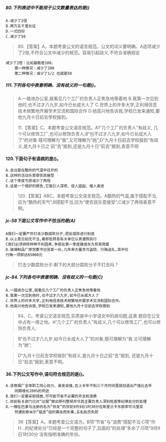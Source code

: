 ##### 80.下列表述中不能用于公文数量表达的是()
    A.减少了2倍
    B.两万五千里长征
    D.一式四份
    C.减少了50
>   80.【答案】A。本题考查公文的语言规范。公文的词义要明确。A选项减少
    了2倍,不符合公文中减少的规范。容易引起歧义,不符合准确规定
    
    减少了2倍：比如基数是100，
        第一种情况：减少了200
        第二种情况：减少了1/2 也就是50

##### 111.下列各句中表意明确、没有歧义的一句是()。
>   A.一踏进办公室,就看见几个工厂的负责人正焦急地等着他
>   B.我第一次见到他时,也不过才八九岁,如今已长成大人了
>   C.世界上的许多大学,正利用信息技术频繁地开展学术交流和国际合作
>   D.他高兴地告诉我,学校已发来通知,要他九月十日前去学校报到。
>   
>   11.【答案】C。本题考查公文语言规范。A1“几个工厂的负责人”有歧义,
几个可以修饰工厂,也可以修饰负责人;B“也不过才八九岁,如今已长成大人了”的对象
既可理解为“我”,又可理解为“她”;D“九月十日前去学校报到”有歧义,是九月十日之
前“去”报到,还是九月十日“前去”报到,表意不明

#### 120.下面句子有语病的是()。
    A.会议是在酷热的气温中召开的
    B.这样的活动乐意使农民接受
    C.这个季度亏损减少了两倍
    D.这是一个很好的报告,它能引人深思、促人猛起、催人奋进
    
>   120.【答案】ABC。本题考查公文语言规范。A酷热的气温,属于搭配不当,
    应为“酷热的天气”;B搭配不当,应为“使农民乐意接受”;C减少了两倍表意不明。

##### jc-58下面公文写作中不恰当的是(A)
    A我们一定要严厉打击少数腐败分子,把反腐败进行到底
    B.以上意见如无不当,着即批转各有关单位认真遵照执行
    C我们必须排除种种不利因素,争取在第一季度建成东方贸易商厦
    D.玻璃制品厂原党委书记张某一伙,几年来大量贪污盗窃、行贿送礼,其中仅
    行贿一项即达85000元
    
>   打击少数腐败分子:剩下的大部分腐败分子不打击吗？

##### jc-84.下列各句中表意明确、没有歧义的一句是(C)
    A.一踏进办公室,就看见几个工厂的负责人正焦急地等着他
    B.我第一次见到他时,也不过才八九岁,如今已长成大人了
    C.世界上的许多大学,正利用信息技术频繁地开展学术交流和国际合作。
    D.他高兴地告诉我,学校已发来通知,要他九月十日前去学校报到
    
>   84、C。考查公文语言规范,实质是中小学语文中的病句题,这类
    题目在公文中占有一席之地。A“几个工厂的负责人”有歧义,几个可以修饰工厂,也可以修饰负责人;
    
>   B“也不过才八九岁,如今已长成大人了”的对象,既可理解为“我
    又可理解为“她”;
    
>   D“九月十日前去学校报到”有歧义,是九月十日之前“去”报到,
    还是九月十日“前去”报到,表意不明。

#### 36.下列公文写作中,语句符合规范的是()。
    A.该卷烟厂全体职工同心协力、奋发自强,在上半年不到三个月时间里就创造出产值比去年
        同期增长200%的奇迹
    B.我们一定要采取措施,尽可能节省不必要的开支和浪费
    C.目前有关部门已对“议报”做出停刊整顿并令其主要负责人深刻检查等纪律处分的处理
    D.一艘在巴拿马注册的名为“协友”的货轮9月9日1时30分在斯里兰卡东部亭可马里突
        然遭到泰米尔“猛虎”组织袭击而失事,五名船员失踪
>   36【答案】A。本题考查公文语方。B项“节省”与“浪费”搭配不当:C项“作
    H…的纪律处分”已经是一个完整的句子了,后面的“的处理”多余了:D项“9月9日1时30分
    没有指明准确的年份。


























        